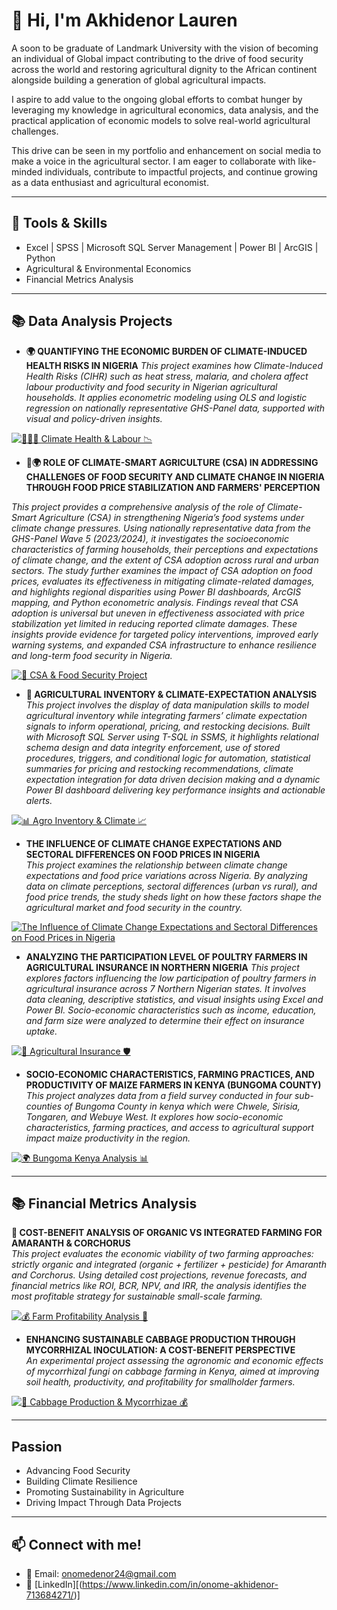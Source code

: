 # 👋 Hi, I'm Akhidenor Lauren

A soon to be graduate of Landmark University with the vision of becoming an individual of Global impact contributing to the drive of food security across the world and restoring agricultural dignity to the African continent alongside building a generation of  global agricultural impacts. 

I aspire to add value to the ongoing global efforts to combat hunger by leveraging my knowledge in agricultural economics, data analysis, and the practical application of economic models to solve real-world agricultural challenges.

This drive can be seen in my portfolio and enhancement on social media to make a voice in the agricultural sector. I am eager to collaborate with like-minded individuals, contribute to impactful projects, and continue growing as a data enthusiast and agricultural economist.


--------
## 🧰 Tools & Skills
- Excel | SPSS | Microsoft SQL Server Management | Power BI | ArcGIS | Python 
- Agricultural & Environmental Economics
- Financial Metrics Analysis




--------
## 📚 Data Analysis Projects

- **🌍 QUANTIFYING THE ECONOMIC BURDEN OF CLIMATE-INDUCED HEALTH RISKS IN NIGERIA**
  *This project examines how Climate-Induced Health Risks (CIHR) such as heat stress, malaria, and cholera affect labour productivity and food security in Nigerian agricultural households. It applies econometric modeling using OLS and logistic regression on nationally representative GHS-Panel data, supported with visual and policy-driven insights.*

[![🧑🏽‍🌾 Climate Health & Labour 📉](https://img.shields.io/badge/GitHub-🧑🏽‍🌾_Climate_Health_&_Labour_📉-beige?logo=github&labelColor=brown)](https://github.com/Lauren-Akhidenor/PROJECT-FILE-CIHR/blob/main/README.md)


- **🌱🌍 ROLE OF CLIMATE-SMART AGRICULTURE (CSA) IN ADDRESSING CHALLENGES OF FOOD SECURITY AND CLIMATE CHANGE IN NIGERIA THROUGH FOOD PRICE STABILIZATION AND FARMERS' PERCEPTION**  

*This project provides a comprehensive analysis of the role of Climate-Smart Agriculture (CSA) in strengthening Nigeria’s food systems under climate change pressures. Using nationally representative data from the GHS-Panel Wave 5 (2023/2024), it investigates the socioeconomic characteristics of farming households, their perceptions and expectations of climate change, and the extent of CSA adoption across rural and urban sectors. The study further examines the impact of CSA adoption on food prices, evaluates its effectiveness in mitigating climate-related damages, and highlights regional disparities using Power BI dashboards, ArcGIS mapping, and Python econometric analysis. Findings reveal that CSA adoption is universal but uneven in effectiveness associated with price stabilization yet limited in reducing reported climate damages. These insights provide evidence for targeted policy interventions, improved early warning systems, and expanded CSA infrastructure to enhance resilience and long-term food security in Nigeria.*  

[![🌱 CSA & Food Security Project](https://img.shields.io/badge/GitHub-Project%20Details-green?logo=github&logoColor=white&labelColor=2e7d32)](https://github.com/Lauren-Akhidenor/CSA-and-food-security-)



- **🌾 AGRICULTURAL INVENTORY & CLIMATE-EXPECTATION ANALYSIS**  
*This project involves the display of data manipulation skills to model agricultural inventory while integrating farmers’ climate expectation signals to inform operational, pricing, and restocking decisions. Built with Microsoft SQL Server using T-SQL in SSMS, it highlights relational schema design and data integrity enforcement, use of stored procedures, triggers, and conditional logic for automation, statistical summaries for pricing and restocking recommendations, climate expectation integration for data driven decision making and a dynamic Power BI dashboard delivering key performance insights and actionable alerts.*

[![📊 Agro Inventory & Climate 📈](https://img.shields.io/badge/GitHub-📊_Agro_Inventory_&_Climate_📈-grey?logo=github&labelColor=brown)](https://github.com/Lauren-Akhidenor/agro-inventory-climate-analysis/blob/main/README.md)

  
- **THE INFLUENCE OF CLIMATE CHANGE EXPECTATIONS AND SECTORAL DIFFERENCES ON FOOD PRICES IN NIGERIA**  
  *This project examines the relationship between climate change expectations and food price variations across Nigeria. By analyzing data on climate perceptions, sectoral differences (urban vs rural), and food price trends, the study sheds light on how these factors shape the agricultural market and food security in the country.*


[![The Influence of Climate Change Expectations and Sectoral Differences on Food Prices in Nigeria](https://img.shields.io/badge/GitHub-Project%20Details-blue?logo=github&logoColor=white)](https://github.com/Lauren-Akhidenor/Foodprice_ClimateChange)


- **ANALYZING THE PARTICIPATION LEVEL OF POULTRY FARMERS IN AGRICULTURAL INSURANCE IN NORTHERN NIGERIA**
   *This project explores factors influencing the low participation of poultry farmers in agricultural insurance across 7 Northern Nigerian states. It involves data cleaning, descriptive statistics, and visual insights using Excel and Power BI. Socio-economic characteristics such as income, education, and farm size were analyzed to determine their effect on insurance uptake.*

[![🌾 Agricultural Insurance 🛡️](https://img.shields.io/badge/GitHub-🌾_Agricultural_Insurance_🛡️-purple?logo=github&labelColor=red)](https://github.com/Lauren-Akhidenor/Agricultural-Insurance-Northern-State-Nigeria/blob/main/README.md)


- **SOCIO-ECONOMIC CHARACTERISTICS, FARMING PRACTICES, AND PRODUCTIVITY OF MAIZE FARMERS IN KENYA (BUNGOMA COUNTY)**  
  *This project analyzes data from a field survey conducted in four sub-counties of Bungoma County in kenya which were Chwele, Sirisia, Tongaren, and Webuye West. It explores how socio-economic characteristics, farming practices, and access to agricultural support impact maize productivity in the region.*

[![🌍 Bungoma Kenya Analysis 📊](https://img.shields.io/badge/GitHub-🌍_Bungoma_Kenya_Analysis_📊-blue?logo=github)](https://github.com/Lauren-Akhidenor/Analysis-for-Bungoma-Kenya./blob/main/Analysis-for-Bungoma-Kenya.README.md)







--------
 ## 📚 Financial Metrics Analysis

**🌱 COST-BENEFIT ANALYSIS OF ORGANIC VS INTEGRATED FARMING FOR AMARANTH & CORCHORUS**  
*This project evaluates the economic viability of two farming approaches: strictly organic and integrated (organic + fertilizer + pesticide) for Amaranth and Corchorus. Using detailed cost projections, revenue forecasts, and financial metrics like ROI, BCR, NPV, and IRR, the analysis identifies the most profitable strategy for sustainable small-scale farming.*

[![💰 Farm Profitability Analysis 🌾](https://img.shields.io/badge/GitHub-💰_Farm_Profitability_Analysis_🌾-FFA500?logo=github&labelColor=FF8C00)](https://github.com/Lauren-Akhidenor/CBA2/blob/main/README.md)

 
- **ENHANCING SUSTAINABLE CABBAGE PRODUCTION THROUGH MYCORRHIZAL INOCULATION: A COST-BENEFIT PERSPECTIVE**  
  *An experimental project assessing the agronomic and economic effects of mycorrhizal fungi on cabbage farming in Kenya, aimed at improving soil health, productivity, and profitability for smallholder farmers.*

[![🥬 Cabbage Production & Mycorrhizae 💰](https://img.shields.io/badge/GitHub-🥬_Cabbage_Production_&_Mycorrhizae_💰-brown?logo=github&labelColor=darkgreen)](https://github.com/Lauren-Akhidenor/Cost-Benefit-Analysis-Cabbage/blob/main/README.md)







--------
## Passion
- Advancing Food Security  
- Building Climate Resilience  
- Promoting Sustainability in Agriculture  
- Driving Impact Through Data Projects






--------
## 📫 Connect with me!
- 📧 Email: onomedenor24@gmail.com  
- 💼 [LinkedIn][(https://www.linkedin.com/in/onome-akhidenor-713684271/)]  
